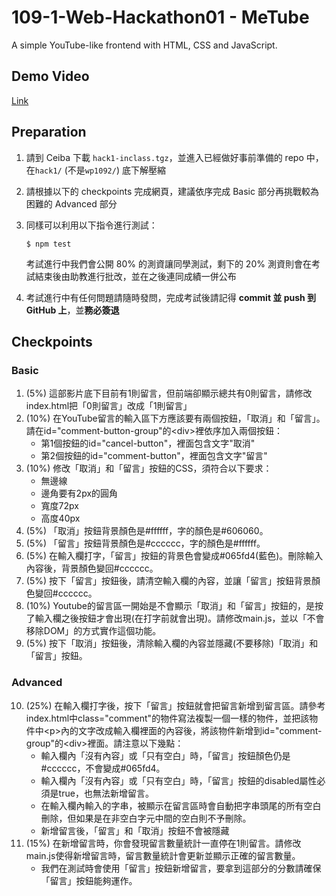# 109-1-Web-Hackathon01 - MeTube
A simple YouTube-like frontend with HTML, CSS and JavaScript.

## Demo Video
[Link](https://youtu.be/x-Q6qfIpd8Q)

## Preparation

1. 請到 Ceiba 下載 `hack1-inclass.tgz`，並進入已經做好事前準備的 repo 中，在`hack1/` (不是`wp1092/`) 底下解壓縮
2. 請根據以下的 checkpoints 完成網頁，建議依序完成 Basic 部分再挑戰較為困難的 Advanced 部分
3. 同樣可以利用以下指令進行測試：

    ```console
    $ npm test
    ```

    考試進行中我們會公開 80% 的測資讓同學測試，剩下的 20% 測資則會在考試結束後由助教進行批改，並在之後連同成績一併公布

4. 考試進行中有任何問題請隨時發問，完成考試後請記得 **commit 並 push 到 GitHub 上**，並**務必簽退**
   
## Checkpoints

### Basic

1. (5%) 這部影片底下目前有1則留言，但前端卻顯示總共有0則留言，請修改index.html把「0則留言」改成「1則留言」
2. (10%) 在YouTube留言的輸入區下方應該要有兩個按鈕，「取消」和「留言」。請在id="comment-button-group"的\<div\>裡依序加入兩個按鈕：
    - 第1個按鈕的id="cancel-button"，裡面包含文字"取消"
    - 第2個按鈕的id="comment-button"，裡面包含文字"留言"
3. (10%) 修改「取消」和「留言」按鈕的CSS，須符合以下要求：
    - 無邊線
    - 邊角要有2px的圓角
    - 寬度72px
    - 高度40px
4. (5%) 「取消」按鈕背景顏色是#ffffff，字的顏色是#606060。
5. (5%) 「留言」按鈕背景顏色是#cccccc，字的顏色是#ffffff。
6. (5%) 在輸入欄打字，「留言」按鈕的背景色會變成#065fd4(藍色)。刪除輸入內容後，背景顏色變回#cccccc。
7. (5%) 按下「留言」按鈕後，請清空輸入欄的內容，並讓「留言」按鈕背景顏色變回#cccccc。
8. (10%) Youtube的留言區一開始是不會顯示「取消」和「留言」按鈕的，是按了輸入欄之後按鈕才會出現(在打字前就會出現)。請修改main.js，並以「不會移除DOM」的方式實作這個功能。
9. (5%) 按下「取消」按鈕後，清除輸入欄的內容並隱藏(不要移除)「取消」和「留言」按鈕。


### Advanced

10. (25%) 在輸入欄打字後，按下「留言」按鈕就會把留言新增到留言區。請參考index.html中class="comment"的物件寫法複製一個一樣的物件，並把該物件中\<p\>內的文字改成輸入欄裡面的內容後，將該物件新增到id="comment-group"的\<div\>裡面。請注意以下幾點：
    - 輸入欄內「沒有內容」或「只有空白」時，「留言」按鈕顏色仍是#cccccc，不會變成#065fd4。
    - 輸入欄內「沒有內容」或「只有空白」時，「留言」按鈕的disabled屬性必須是true，也無法新增留言。
    - 在輸入欄內輸入的字串，被顯示在留言區時會自動把字串頭尾的所有空白刪除，但如果是在非空白字元中間的空白則不予刪除。
    - 新增留言後，「留言」和「取消」按鈕不會被隱藏
11. (15%) 在新增留言時，你會發現留言數量統計一直停在1則留言。請修改main.js使得新增留言時，留言數量統計會更新並顯示正確的留言數量。
    - 我們在測試時會使用「留言」按鈕新增留言，要拿到這部分的分數請確保「留言」按鈕能夠運作。